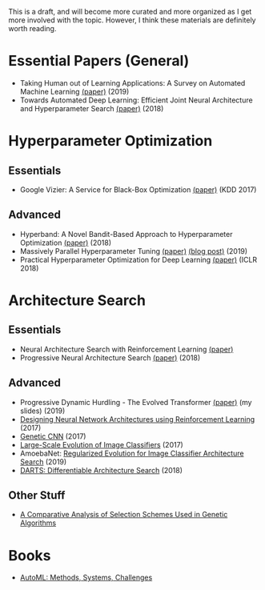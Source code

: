 This is a draft, and will become more curated and more organized as I get more involved with the topic. However, I think these materials are definitely worth reading.

# Essential Papers (General)

- Taking Human out of Learning Applications: A Survey on Automated Machine Learning [(paper)](https://arxiv.org/abs/1810.13306) (2019)
- Towards Automated Deep Learning: Efficient Joint Neural Architecture and Hyperparameter Search [(paper)](https://arxiv.org/abs/1807.06906) (2018)

# Hyperparameter Optimization
## Essentials

- Google Vizier: A Service for Black-Box Optimization [(paper)](https://dl.acm.org/citation.cfm?id=3098043) (KDD 2017)
 
## Advanced
- Hyperband: A Novel Bandit-Based Approach to Hyperparameter Optimization [(paper)](https://arxiv.org/abs/1603.06560) (2018)
- Massively Parallel Hyperparameter Tuning [(paper)](https://arxiv.org/abs/1810.05934) [(blog post)](https://blog.ml.cmu.edu/2018/12/12/massively-parallel-hyperparameter-optimization/) (2019)
- Practical Hyperparameter Optimization for Deep Learning [(paper)](https://openreview.net/forum?id=HJMudFkDf) (ICLR 2018)

# Architecture Search
## Essentials
- Neural Architecture Search with Reinforcement Learning [(paper)](https://arxiv.org/abs/1611.01578)
- Progressive Neural Architecture Search [(paper)](http://openaccess.thecvf.com/content_ECCV_2018/html/Chenxi_Liu_Progressive_Neural_Architecture_ECCV_2018_paper.html) (2018)


## Advanced
- Progressive Dynamic Hurdling - The Evolved Transformer [(paper)](https://arxiv.org/abs/1901.11117) (my slides) (2019)
- [Designing Neural Network Architectures using Reinforcement Learning](https://arxiv.org/abs/1611.02167) (2017)
- [Genetic CNN](https://arxiv.org/abs/1703.01513) (2017)
- [Large-Scale Evolution of Image Classifiers](https://arxiv.org/abs/1703.01041) (2017)
- AmoebaNet: [Regularized Evolution for Image Classifier Architecture Search](https://arxiv.org/abs/1802.01548) (2019)
- [DARTS: Differentiable Architecture Search](https://arxiv.org/abs/1806.09055) (2018)

## Other Stuff
- [A Comparative Analysis of Selection Schemes Used in Genetic Algorithms](https://www.sciencedirect.com/science/article/pii/B9780080506845500082)

# Books
- [AutoML: Methods, Systems, Challenges](https://www.automl.org/book/)

